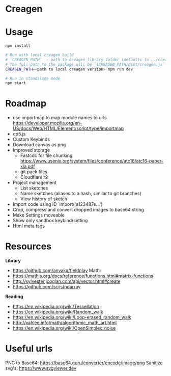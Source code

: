 # Creagen

# Usage

```sh
npm install

# Run with local creagen build
# `CREAGEN_PATH`  - path to creagen library folder (defaults to ../creagen)
# The full path to the package will be `$CREAGEN_PATH/dist/creagen.js`
CREAGEN_PATH=<path to local creagen version> npm run dev

# Run in standalone mode
npm start
```

# Roadmap

- use importmap to map module names to urls https://developer.mozilla.org/en-US/docs/Web/HTML/Element/script/type/importmap
- qp5.js
- Custom Keybinds
- Download canvas as png
- Improved storage
  - Fastcdc for file chunking https://www.usenix.org/system/files/conference/atc16/atc16-paper-xia.pdf
  - git pack files
  - Cloudflare r2
- Project management
  - List sketches
  - Name sketches (aliases to a hash, similar to git branches)
  - View history of sketch
- Import code using ID `import('a123487e...')
- Crop, compress and convert dropped images to base64 string
- Make Settings moveable
- Show only sandbox keybind/setting
- Html meta tags

# Resources

**Library**
- https://github.com/anvaka/fieldplay
Math:
- https://mathjs.org/docs/reference/functions.html#matrix-functions
- http://sylvester.jcoglan.com/api/vector.html#create
- https://github.com/scijs/ndarray

**Reading**
- https://en.wikipedia.org/wiki/Tessellation
- https://en.wikipedia.org/wiki/Random_walk
- https://en.wikipedia.org/wiki/Loop-erased_random_walk
- http://xahlee.info/math/algorithmic_math_art.html
- https://en.wikipedia.org/wiki/OpenSimplex_noise

# Useful urls
PNG to Base64:
https://base64.guru/converter/encode/image/png
Sanitize svg's:
https://www.svgviewer.dev
